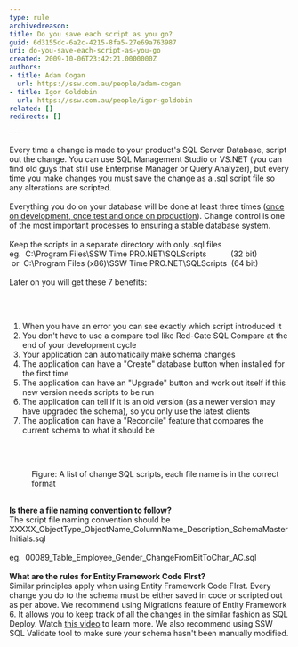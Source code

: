 ```yaml
---
type: rule
archivedreason: 
title: Do you save each script as you go?
guid: 6d3155dc-6a2c-4215-8fa5-27e69a763987
uri: do-you-save-each-script-as-you-go
created: 2009-10-06T23:42:21.0000000Z
authors:
- title: Adam Cogan
  url: https://ssw.com.au/people/adam-cogan
- title: Igor Goldobin
  url: https://ssw.com.au/people/igor-goldobin
related: []
redirects: []

---
```



Every time a change is made to your product's SQL Server Database, script out the change. You can use SQL Management Studio or VS.NET (you can find old guys that still use Enterprise Manager or Query Analyzer), but every time you make changes you must save the change as a .sql script file so any alterations are scripted. <br>
<br>
Everything you do on your database will be done at least three times (<a shape="rect" href="/Management/RulesToSuccessfulProjects/Pages/SeparateDevelopmentTestingAndProductionEnvironment.aspx">once on development, once test and once on production</a>). Change control is one of the most important processes to ensuring a stable database system.&#160;<br>
<br>
Keep the scripts in a separate directory with only .sql files <br>
eg.&#160;&#160;C&#58;\Program Files\SSW Time PRO.NET\SQLScripts&#160;&#160;&#160;&#160;&#160;&#160;&#160;&#160; &#160; (32 bit)<br>
&#160;or&#160;&#160;C&#58;\Program Files (x86)\SSW Time PRO.NET\SQLScripts&#160; (64 bit)<br>
<br>
Later on you will get these&#160;7 benefits&#58; 

<br><excerpt class='endintro'></excerpt><br>
<ol><li>When you have an error you can see exactly which script introduced it </li><li>You don't have to use a compare tool like Red-Gate SQL Compare at the end of your development cycle </li><li>Your application can automatically make schema changes </li><li>The application can have a &quot;Create&quot; database button when installed for the first time </li><li>The application can have an &quot;Upgrade&quot; button and work out itself if this new version needs scripts to be run </li><li>The application can tell if it is an old version (as a newer version may have upgraded the schema), so you only use the latest clients </li><li>The application can have a &quot;Reconcile&quot; feature that compares the current schema to what it should be </li></ol>
<br>
<dl class="image"><dt> 
      <img src="/SoftwareDevelopment/RulesToBetterSQLServerSchemaDeployment/PublishingImages/ChangeScripts.jpg" alt="" />&#160;</dt><dd>Figure&#58; A list of change SQL scripts, each file name is in the correct format </dd></dl>
<br>
<strong>Is there a file naming convention to follow?</strong><br> The script file naming convention should be XXXXX_ObjectType_ObjectName_ColumnName_Description_SchemaMasterInitials.sql 
<br><br> eg.&#160; 00089_Table_Employee_Gender_ChangeFromBitToChar_AC.sql
<div>
   <br>
</div><div>
   <strong>What are the rules for Entity Framework Code FIrst?</strong><br></div><div>Similar principles apply when using Entity Framework Code FIrst. Every change you do to the schema must be either&#160;saved in code or scripted out as per above. We recommend using Migrations feature of Entity Framework 6. It allows you to keep track of all the changes in the similar fashion as SQL Deploy. Watch <a href="http&#58;//tv.ssw.com/4902/use-code-first-entity-framework-brendan-richards">this video</a> to learn more. We also recommend using SSW SQL Validate tool to make sure your schema hasn't been manually&#160;modified.​</div>


